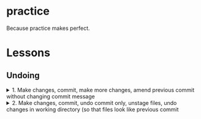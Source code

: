 # practice
Because practice makes perfect.

# Lessons
## Undoing
<details>
  <summary>1. Make changes, commit, make more changes, amend previous commit without changing commit message</summary>
  <br>
  <pre> 
  git commit --amend --no-edit
  </pre>
</details>

<details>
  <summary>2. Make changes, commit, undo commit only, unstage files, undo changes in working directory (so that files look like previous commit</summary>
  <br>
  <pre> 
  git reset --soft HEAD^
  git reset .
  git checkout .
  </pre>
</details>

